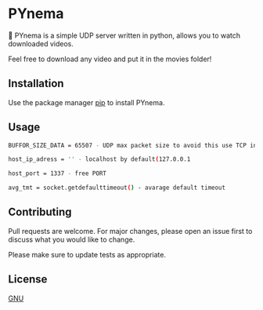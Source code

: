 # PYnema 

🎥 PYnema is a simple UDP server written in python, allows you to watch downloaded videos.

Feel free to download any video and put it in the movies folder!

## Installation

Use the package manager [pip](https://pip.pypa.io/en/stable/) to install PYnema.

## Usage
```bash
BUFFOR_SIZE_DATA = 65507 - UDP max packet size to avoid this use TCP instead of UDP
```

```bash
host_ip_adress = '' - localhost by default(127.0.0.1
```

```bash
host_port = 1337 - free PORT
```

```bash
avg_tmt = socket.getdefaulttimeout() - avarage default timeout
```


## Contributing
Pull requests are welcome. For major changes, please open an issue first to discuss what you would like to change.

Please make sure to update tests as appropriate.

## License
[GNU](https://choosealicense.com/licenses/gnu/)

